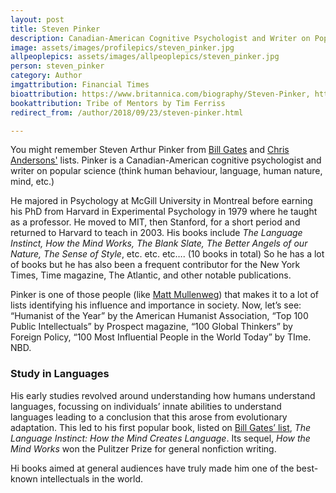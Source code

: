 ```yaml
---
layout: post
title: Steven Pinker
description: Canadian-American Cognitive Psychologist and Writer on Popular Science
image: assets/images/profilepics/steven_pinker.jpg
allpeoplepics: assets/images/allpeoplepics/steven_pinker.jpg
person: steven_pinker
category: Author
imgattribution: Financial Times
bioattribution: https://www.britannica.com/biography/Steven-Pinker, https://psychology.fas.harvard.edu/people/steven-pinker 
bookattribution: Tribe of Mentors by Tim Ferriss
redirect_from: /author/2018/09/23/steven-pinker.html

---
```


You might remember Steven Arthur Pinker from <a href="https://www.wisebooks.io/entrepreneur/2018/08/02/bill-gates.html">Bill Gates</a> and <a href="https://www.wisebooks.io/entrepreneur/2018/08/26/chris-anderson">Chris Andersons'</a> lists. Pinker is a Canadian-American cognitive psychologist and writer on popular science (think human behaviour, language, human nature, mind, etc.)

He majored in Psychology at McGill University in Montreal before earning his PhD from Harvard in Experimental Psychology in 1979 where he taught as a professor. He moved to MIT, then Stanford, for a short period and returned to Harvard to teach in 2003. His books include <i>The Language Instinct, How the Mind Works, The Blank Slate, The Better Angels of our Nature, The Sense of Style</i>, etc. etc. etc…. (10 books in total) So he has a lot of books but he has also been a frequent contributor for the New York Times, Time magazine, The Atlantic, and other notable publications. 

Pinker is one of those people (like <a href="https://www.wisebooks.io/entrepreneur/2018/09/16/matt-mullenweg.html">Matt Mullenweg</a>) that makes it to a lot of lists identifying his influence and importance in society. Now, let’s see: “Humanist of the Year” by the American Humanist Association, “Top 100 Public Intellectuals” by Prospect magazine, “100 Global Thinkers” by Foreign Policy, “100 Most Influential People in the World Today” by TIme. NBD. 

<h3>Study in Languages</h3>
His early studies revolved around understanding how humans understand languages, focussing on individuals’ innate abilities to understand languages leading to a conclusion that this arose from evolutionary adaptation. This led to his first popular book, listed on <a href="https://www.wisebooks.io/entrepreneur/2018/08/02/bill-gates.html">Bill Gates’ list</a>, <i>The Language Instinct: How the Mind Creates Language</i>. Its sequel, <i>How the Mind Works</i> won the Pulitzer Prize for general nonfiction writing.

Hi books aimed at general audiences have truly made him one of the best-known intellectuals in the world. 








